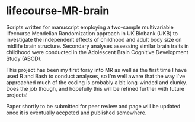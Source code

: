 # lifecourse-MR-brain
Scripts written for manuscript employing a two-sample multivariable lifecourse Mendelian Randomization approach in UK Biobank (UKB) to investigate the independent effects of childhood and adult body size on midlife brain structure. Secondary analyses assessing similar brain traits in childhood were conducted in the Adolescent Brain Cognitive Development Study (ABCD).

This project has been my first foray into MR as well as the first time I have used R and Bash to conduct analyses, so I'm well aware that the way I've approached much of the coding is probably a bit long-winded and clunky. Does the job though, and hopefully this will be refined further with future projects!

Paper shortly to be submitted for peer review and page will be updated once it is eventually accpeted and published somewhere.
